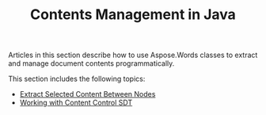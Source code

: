 ﻿---
title: Contents Management in Java
articleTitle: Contents Management
linktitle: Contents Management
description: "Introduction to document content management classes in Aspose.Words for Java."
type: docs
weight: 150
url: /java/contents-management/
---

Articles in this section describe how to use Aspose.Words classes to extract and manage document contents programmatically.

This section includes the following topics:

* [Extract Selected Content Between Nodes](/words/java/extract-selected-content-between-nodes/)
* [Working with Content Control SDT](/words/java/working-with-content-control-sdt/)